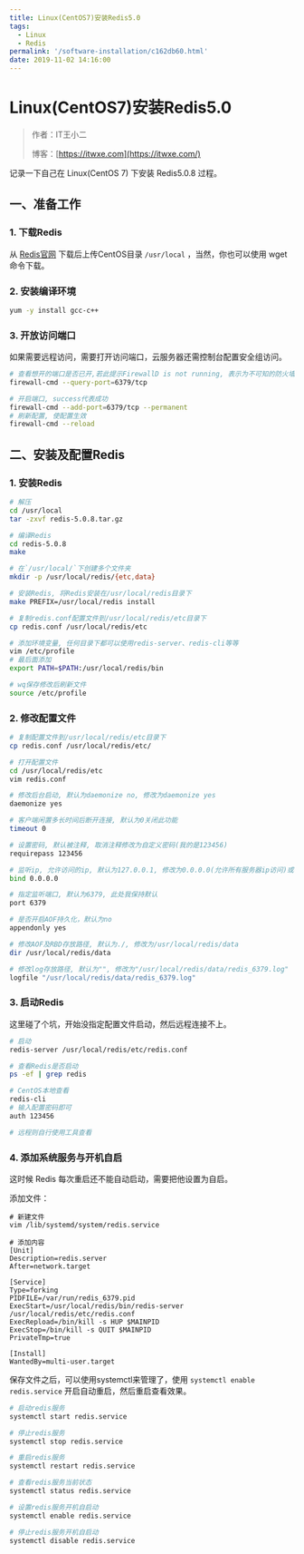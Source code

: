 ```yaml
---
title: Linux(CentOS7)安装Redis5.0
tags:
  - Linux
  - Redis
permalink: '/software-installation/c162db60.html'
date: 2019-11-02 14:16:00
---
```


# Linux(CentOS7)安装Redis5.0

> 作者：IT王小二
>
> 博客：[https://itwxe.com](https://itwxe.com/)

记录一下自己在 Linux(CentOS 7) 下安装 Redis5.0.8 过程。

## 一、准备工作

### 1. 下载Redis

从 [Redis官网](https://redis.io/download) 下载后上传CentOS目录 `/usr/local` ，当然，你也可以使用 wget 命令下载。

### 2. 安装编译环境

```bash
yum -y install gcc-c++
```

### 3. 开放访问端口

如果需要远程访问，需要打开访问端口，云服务器还需控制台配置安全组访问。

```bash
# 查看想开的端口是否已开,若此提示FirewallD is not running, 表示为不可知的防火墙 需要查看状态并开启防火墙, 如果是云服务器还需要去控制台配置安全组访问
firewall-cmd --query-port=6379/tcp

# 开启端口, success代表成功
firewall-cmd --add-port=6379/tcp --permanent
# 刷新配置, 使配置生效
firewall-cmd --reload
```

## 二、安装及配置Redis

### 1. 安装Redis

```bash
# 解压
cd /usr/local
tar -zxvf redis-5.0.8.tar.gz

# 编译Redis
cd redis-5.0.8
make

# 在`/usr/local/`下创建多个文件夹
mkdir -p /usr/local/redis/{etc,data}

# 安装Redis, 将Redis安装在/usr/local/redis目录下
make PREFIX=/usr/local/redis install

# 复制redis.conf配置文件到/usr/local/redis/etc目录下
cp redis.conf /usr/local/redis/etc

# 添加环境变量, 任何目录下都可以使用redis-server、redis-cli等等
vim /etc/profile
# 最后面添加
export PATH=$PATH:/usr/local/redis/bin

# wq保存修改后刷新文件
source /etc/profile
```

### 2. 修改配置文件

```bash
# 复制配置文件到/usr/local/redis/etc目录下
cp redis.conf /usr/local/redis/etc/

# 打开配置文件
cd /usr/local/redis/etc
vim redis.conf

# 修改后台启动, 默认为daemonize no, 修改为daemonize yes
daemonize yes

# 客户端闲置多长时间后断开连接, 默认为0关闭此功能
timeout 0

# 设置密码, 默认被注释, 取消注释修改为自定义密码(我的是123456)
requirepass 123456

# 监听ip, 允许访问的ip, 默认为127.0.0.1, 修改为0.0.0.0(允许所有服务器ip访问)或者注释掉
bind 0.0.0.0

# 指定监听端口, 默认为6379, 此处我保持默认
port 6379

# 是否开启AOF持久化，默认为no
appendonly yes

# 修改AOF及RBD存放路径, 默认为./, 修改为/usr/local/redis/data
dir /usr/local/redis/data

# 修改log存放路径, 默认为"", 修改为"/usr/local/redis/data/redis_6379.log"
logfile "/usr/local/redis/data/redis_6379.log"
```

### 3. 启动Redis

这里碰了个坑，开始没指定配置文件启动，然后远程连接不上。

```bash
# 启动
redis-server /usr/local/redis/etc/redis.conf

# 查看Redis是否启动
ps -ef | grep redis

# CentOS本地查看
redis-cli
# 输入配置密码即可
auth 123456

# 远程则自行使用工具查看
```

### 4. 添加系统服务与开机自启

这时候 Redis 每次重启还不能自动启动，需要把他设置为自启。

添加文件：

```
# 新建文件
vim /lib/systemd/system/redis.service

# 添加内容
[Unit]
Description=redis.server
After=network.target

[Service]
Type=forking
PIDFILE=/var/run/redis_6379.pid
ExecStart=/usr/local/redis/bin/redis-server /usr/local/redis/etc/redis.conf
ExecRepload=/bin/kill -s HUP $MAINPID
ExecStop=/bin/kill -s QUIT $MAINPID
PrivateTmp=true

[Install]
WantedBy=multi-user.target
```

保存文件之后，可以使用systemctl来管理了，使用 `systemctl enable redis.service` 开启自动重启，然后重启查看效果。

```bash
# 启动redis服务
systemctl start redis.service

# 停止redis服务
systemctl stop redis.service

# 重启redis服务
systemctl restart redis.service

# 查看redis服务当前状态
systemctl status redis.service

# 设置redis服务开机自启动
systemctl enable redis.service

# 停止redis服务开机自启动
systemctl disable redis.service
```



